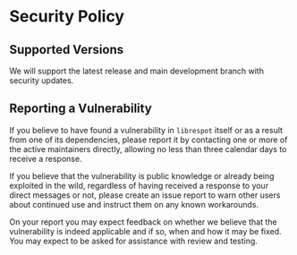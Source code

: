 # Security Policy

## Supported Versions

We will support the latest release and main development branch with security updates.

## Reporting a Vulnerability

If you believe to have found a vulnerability in `librespot` itself or as a result from
one of its dependencies, please report it by contacting one or more of the active
maintainers directly, allowing no less than three calendar days to receive a response.

If you believe that the vulnerability is public knowledge or already being exploited
in the wild, regardless of having received a response to your direct messages or not,
please create an issue report to warn other users about continued use and instruct
them on any known workarounds.

On your report you may expect feedback on whether we believe that the vulnerability
is indeed applicable and if so, when and how it may be fixed. You may expect to
be asked for assistance with review and testing.
